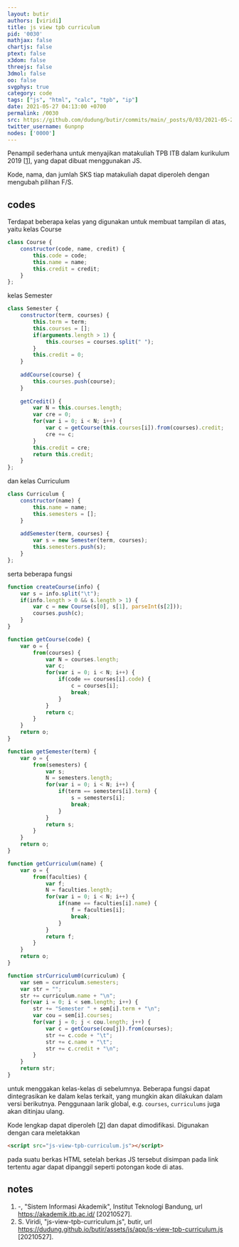 ```yaml
---
layout: butir
authors: [viridi]
title: js view tpb curriculum
pid: '0030'
mathjax: false
chartjs: false
ptext: false
x3dom: false
threejs: false
3dmol: false
oo: false
svgphys: true
category: code
tags: ["js", "html", "calc", "tpb", "ip"]
date: 2021-05-27 04:13:00 +0700
permalink: /0030
src: https://github.com/dudung/butir/commits/main/_posts/0/03/2021-05-25-js-view-tpb-curriculum.md
twitter_username: 6unpnp
nodes: ['0000']
---
```

Penampil sederhana untuk menyajikan matakuliah TPB ITB dalam kurikulum 2019 [[1](#r01)], yang dapat dibuat menggunakan JS.

<script src="assets/js/app/js-view-tpb-curriculum.js"></script>

<script>
</script>

Kode, nama, dan jumlah SKS tiap matakuliah dapat diperoleh dengan mengubah pilihan F/S.


## codes
Terdapat beberapa kelas yang digunakan untuk membuat tampilan di atas, yaitu kelas Course

```javascript
class Course {
	constructor(code, name, credit) {
		this.code = code;
		this.name = name;
		this.credit = credit;
	}
};
```

kelas Semester

```javascript
class Semester {
	constructor(term, courses) {
		this.term = term;
		this.courses = [];
		if(arguments.length > 1) {
			this.courses = courses.split(" ");
		}
		this.credit = 0;
	}
	
	addCourse(course) {
		this.courses.push(course);
	}
	
	getCredit() {
		var N = this.courses.length;
		var cre = 0;
		for(var i = 0; i < N; i++) {
			var c = getCourse(this.courses[i]).from(courses).credit;
			cre += c;
		}
		this.credit = cre;
		return this.credit;
	}
};
```

dan kelas Curriculum

```javascript
class Curriculum {
	constructor(name) {
		this.name = name;
		this.semesters = [];
	}
	
	addSemester(term, courses) {
		var s = new Semester(term, courses);
		this.semesters.push(s);
	}
};
```

serta beberapa fungsi

```javascript
function createCourse(info) {
	var s = info.split("\t");
	if(info.length > 0 && s.length > 1) {
		var c = new Course(s[0], s[1], parseInt(s[2]));
		courses.push(c);
	}
}

function getCourse(code) {
	var o = {
		from(courses) {
			var N = courses.length;
			var c;
			for(var i = 0; i < N; i++) {
				if(code == courses[i].code) {
					c = courses[i];
					break;
				}	
			}
			return c;
		}
	}
	return o;
}

function getSemester(term) {
	var o = {
		from(semesters) {
			var s;
			N = semesters.length;
			for(var i = 0; i < N; i++) {
				if(term == semesters[i].term) {
					s = semesters[i];
					break;
				}
			}
			return s;
		}
	}
	return o;
}

function getCurriculum(name) {
	var o = {
		from(faculties) {
			var f;
			N = faculties.length;
			for(var i = 0; i < N; i++) {
				if(name == faculties[i].name) {
					f = faculties[i];
					break;
				}
			}
			return f;
		}
	}
	return o;
}

function strCurriculum0(curriculum) {
	var sem = curriculum.semesters;
	var str = "";
	str += curriculum.name + "\n";
	for(var i = 0; i < sem.length; i++) {
		str += "Semester " + sem[i].term + "\n";
		var cou = sem[i].courses;
		for(var j = 0; j < cou.length; j++) {
			var c = getCourse(cou[j]).from(courses);
			str += c.code + "\t";
			str += c.name + "\t";
			str += c.credit + "\n";
		}
	}
	return str;
}
```

untuk menggakan kelas-kelas di sebelumnya. Beberapa fungsi dapat dintegrasikan ke dalam kelas terkait, yang mungkin akan dilakukan dalam versi berikutnya. Penggunaan larik global, e.g. `courses`, `curriculums` juga akan ditinjau ulang.

Kode lengkap dapat diperoleh [[2](#r02)] dan dapat dimodifikasi. Digunakan dengan cara meletakkan

```html
<script src="js-view-tpb-curriculum.js"></script>
```

pada suatu berkas HTML setelah berkas JS tersebut disimpan pada link tertentu agar dapat dipanggil seperti potongan kode di atas.


## notes
1. <a name="r01"></a>-, "Sistem Informasi Akademik", Institut Teknologi Bandung, url <https://akademik.itb.ac.id/> [20210527].
2. <a name="r01"></a>S. Viridi, "js-view-tpb-curriculum.js", butir, url <https://dudung.github.io/butir/assets/js/app/js-view-tpb-curriculum.js> [20210527].